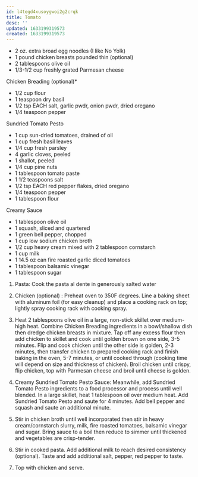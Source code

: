 ```yaml
---
id: l4tegd4xusoygwoi2g2crqk
title: Tomato
desc: ''
updated: 1633199319573
created: 1633199319573
---
```


* 2 oz. extra broad egg noodles (I like No Yolk)
* 1 pound chicken breasts pounded thin (optional)
* 2 tablespoons olive oil
* 1/3-1/2 cup freshly grated Parmesan cheese

Chicken Breading (optional)*

* 1/2 cup flour
* 1 teaspoon dry basil
* 1/2 tsp EACH salt, garlic pwdr, onion pwdr, dried oregano
* 1/4 teaspoon pepper

Sundried Tomato Pesto

* 1 cup sun-dried tomatoes, drained of oil
* 1 cup fresh basil leaves
* 1/4 cup fresh parsley
* 4 garlic cloves, peeled
* 1 shallot, peeled
* 1/4 cup pine nuts
* 1 tablespoon tomato paste
* 1 1/2 teaspoons salt
* 1/2 tsp EACH red pepper flakes, dried oregano
* 1/4 teaspoon pepper
* 1 tablespoon flour

Creamy Sauce

* 1 tablespoon olive oil
* 1 squash, sliced and quartered
* 1 green bell pepper, chopped
* 1 cup low sodium chicken broth
* 1/2 cup heavy cream mixed with 2 tablespoon cornstarch
* 1 cup milk
* 1 14.5 oz can fire roasted garlic diced tomatoes
* 1 tablespoon balsamic vinegar
* 1 tablespoon sugar

1. Pasta: Cook the pasta al dente in generously salted water
    
2. Chicken (optional) : Preheat oven to 350F degrees. Line a baking sheet with aluminum foil (for easy cleanup) and place a cooking rack on top; lightly spray cooking rack with cooking spray.
    
3. Heat 2 tablespoons olive oil in a large, non-stick skillet over medium-high heat. Combine Chicken Breading ingredients in a bowl/shallow dish then dredge chicken breasts in mixture. Tap off any excess flour then add chicken to skillet and cook until golden brown on one side, 3-5 minutes. Flip and cook chicken until the other side is golden, 2-3 minutes, then transfer chicken to prepared cooking rack and finish baking in the oven, 5-7 minutes, or until cooked through (cooking time will depend on size and thickness of chicken). Broil chicken until crispy, flip chicken, top with Parmesan cheese and broil until cheese is golden.
    
4. Creamy Sundried Tomato Pesto Sauce: Meanwhile, add Sundried Tomato Pesto ingredients to a food processor and process until well blended. In a large skillet, heat 1 tablespoon oil over medium heat. Add Sundried Tomato Pesto and saute for 4 minutes. Add bell pepper and squash and saute an additional minute.
    
5. Stir in chicken broth until well incorporated then stir in heavy cream/cornstarch slurry, milk, fire roasted tomatoes, balsamic vinegar and sugar. Bring sauce to a boil then reduce to simmer until thickened and vegetables are crisp-tender.
    
6. Stir in cooked pasta. Add additional milk to reach desired consistency (optional). Taste and add additional salt, pepper, red pepper to taste.
    
7. Top with chicken and serve.
